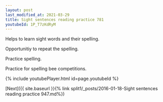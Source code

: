 ```yaml
---
layout: post
last_modified_at: 2021-03-29
title: Sight sentences reading practice 781
youtubeId: 1P_T7zKdRyM
---
```

 
 
Helps to learn sight words and their spelling.

Opportunitiy to repeat the spelling. 

Practice spelling. 
 
Practice for spelling bee competitions. 
 
{% include youtubePlayer.html id=page.youtubeId %}
 
 

[Next]({{ site.baseurl }}{% link  split1/_posts/2016-01-18-Sight sentences reading practice 947.md%})
 
